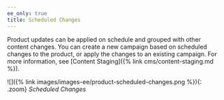 ```yaml
---
ee_only: true
title: Scheduled Changes
---
```


Product updates can be applied on schedule and grouped with other content changes. You can create a new campaign based on scheduled changes to the product, or apply the changes to an existing campaign. For more information, see [Content Staging]({% link cms/content-staging.md %}).

![]({% link images/images-ee/product-scheduled-changes.png %}){: .zoom}
_Scheduled Changes_
